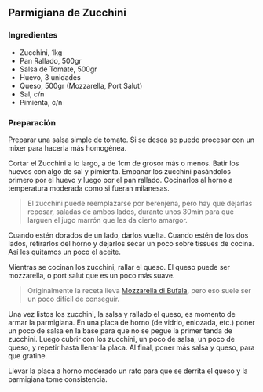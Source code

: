 ## Parmigiana de Zucchini

### Ingredientes
  * Zucchini, 1kg
  * Pan Rallado, 500gr
  * Salsa de Tomate, 500gr
  * Huevo, 3 unidades
  * Queso, 500gr (Mozzarella, Port Salut)
  * Sal, c/n
  * Pimienta, c/n

### Preparación

Preparar una salsa simple de tomate. Si se desea se puede procesar con un
mixer para hacerla más homogénea.

Cortar el Zucchini a lo largo, a de 1cm de grosor más o menos. Batir los
huevos con algo de sal y pimienta. Empanar los zucchini pasándolos
primero por el huevo y luego por el pan rallado. Cocinarlos al horno a
temperatura moderada como si fueran milanesas.

> El zucchini puede reemplazarse por berenjena, pero hay que dejarlas
> reposar, saladas de ambos lados, durante unos 30min para que
> larguen el jugo marrón que les da cierto amargor.

Cuando estén dorados de un lado, darlos vuelta. Cuando estén de los dos
lados, retirarlos del horno y dejarlos secar un poco sobre tissues de
cocina. Así les quitamos un poco el aceite.

Mientras se cocinan los zucchini, rallar el queso. El queso puede ser
mozzarella, o port salut que es un poco más suave.
> Originalmente la receta lleva
> [Mozzarella di Bufala](https://en.wikipedia.org/wiki/Buffalo_mozzarella),
> pero eso suele ser un poco difícil de conseguir.

Una vez listos los zucchini, la salsa y rallado el queso, es momento de
armar la parmigiana. En una placa de horno (de vidrio, enlozada, etc.)
poner un poco de salsa en la base para que no se pegue la primer tanda de
zucchini. Luego cubrir con los zucchini, un poco de salsa, un poco de
queso, y repetir hasta llenar la placa. Al final, poner más salsa y
queso, para que gratine.

Llevar la placa a horno moderado un rato para que se derrita el queso y
la parmigiana tome consistencia.

